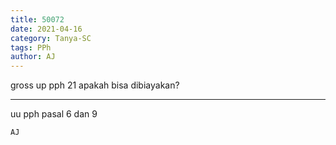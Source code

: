 ```yaml
---
title: 50072
date: 2021-04-16
category: Tanya-SC
tags: PPh
author: AJ
---
```


gross up pph 21 apakah bisa dibiayakan?

---

uu pph pasal 6 dan 9

`AJ`
